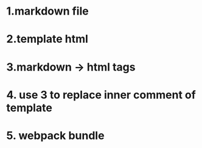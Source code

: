 # 1.markdown file
# 2.template html
# 3.markdown -> html tags
# 4. use 3 to replace inner comment of template
# 5. webpack bundle
